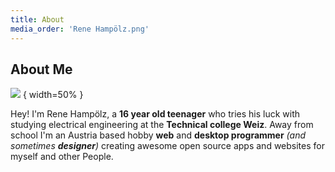 ```yaml
---
title: About
media_order: 'Rene Hampölz.png'
---
```


## About Me

![](Rene%20Hamp%C3%B6lz.jpg) { width=50% }

Hey! I'm Rene Hampölz, a **16 year old teenager** who tries his luck with studying electrical engineering at the **Technical college Weiz**. Away from school I'm an Austria based hobby **web** and **desktop programmer** _(and sometimes **designer**)_ creating awesome open source apps and websites for myself and other People.